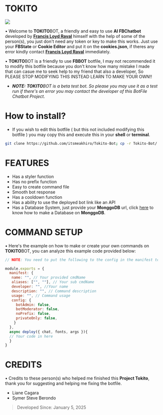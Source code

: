 <h1>TOKITO</h1>

<img align= "center" src= "https://i.imgur.com/aEIPsrq.gif"/>

• Welcome to **TOKITO**BOT, a friendly and easy to use **AI FBChatbot** developed by [**Francis Loyd Raval**](https://www.facebook.com/callmefrancisloyd) himself with the help of some of the person(s), you just don't need any token or key to make this works. Just use your **FBState** or **Cookie Editor** and put it on the **cookies.json**, if theres any error kindly contact [**Francis Loyd Raval**](https://www.facebook.com/callmefrancisloyd) immediately.

• **TOKITO**BOT is a friendly to use **FBBOT** botfile, I may not recommended it to modify this botfile because you don't know how many mistake I made that can casue me to seek help to my friend that also a developer, So PLEASE STOP MODIFYING THIS INSTEAD LEARN TO MAKE YOUR OWN!!

- ***NOTE:*** ***TOKITO****BOT is a beta test bot. So please you may use it as a test run if there's an error you may contact the developer of this BotFile Chatbot Project.*

<h1>How to install?</h1>

- If you wish to edit this botfile ( but this not included modifying this botfile ) you may copy this and execute this in your **shell** or **terminal**.

```bash
git clone https://github.com/itsmeakhiro/Tokito-Bot; cp -r Tokito-Bot/. .; rm -rf Tokito-Bot
```

<h1>FEATURES</h1>

- Has a styler function
- Has no prefix function 
- Easy to create command file
- Smooth bot response
- Has a cooldown function
- Has a ability to use the deployed bot link like an API
- Has a Database System, just provide your **MonggoDB** url, click [here](https://youtu.be/z1f9urHW5xY?si=SKMmw0RHrM9OWN5f) to know how to make a Database on **MonggoDB**.

<h1>COMMAND SETUP</h1>

• Here's the example on how to make or create your own commands on **TOKITO**BOT, you can analyze this example code provided below:

```js
// NOTE: You need to put the following to the config in the manifest to work..

module.exports = {
  manifest: {
   name: "", // Your provided cmdName
   aliases: ["", ""], // Your sub cmdName
   developer: "", //Your name
   description: "", // Command description
   usage: "", // Command usage
   config: {
     botAdmin: false,
     botModerator: false,
     noPrefix: false,
     privateOnly: false,
    }
  },
  async deploy({ chat, fonts, args }){
  // Your code in here
  }
}
```

<h1>CREDITS</h1>

• Credits to these person(s) who helped me finished this **Project Tokito**, thank you for suggesting and helping me fixing the botfile.
  
- Liane Cagara
- Symer Steve Berondo

> Developed Since: January 5, 2025
